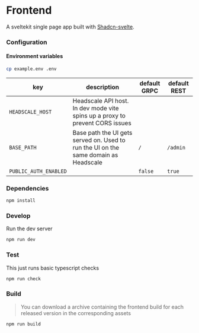 # Frontend

A sveltekit single page app built with [Shadcn-svelte](https://shadcn-svelte.com/).

### Configuration

#### Environment variables

```sh
cp example.env .env
```

| key                   | description                                                                         | default GRPC | default REST |
| --------------------- | ----------------------------------------------------------------------------------- | ------------ | ------------ |
| `HEADSCALE_HOST`      | Headscale API host. In dev mode vite spins up a proxy to prevent CORS issues        |              |              |
| `BASE_PATH`           | Base path the UI gets served on. Used to run the UI on the same domain as Headscale | `/`          | `/admin`     |
| `PUBLIC_AUTH_ENABLED` |                                                                                     | `false`      | `true`       |

### Dependencies

```sh
npm install
```

### Develop

Run the dev server

```sh
npm run dev
```

### Test

This just runs basic typescript checks

```sh
npm run check
```

### Build

> You can download a archive containing the frontend build for each released version in the corresponding assets

```sh
npm run build
```
